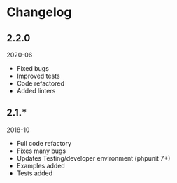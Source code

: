 # Changelog

## 2.2.0

2020-06

+ Fixed bugs
+ Improved tests
+ Code refactored
+ Added linters

## 2.1.*

2018-10

+ Full code refactory
+ Fixes many bugs
+ Updates Testing/developer environment (phpunit 7+)
+ Examples added
+ Tests added
